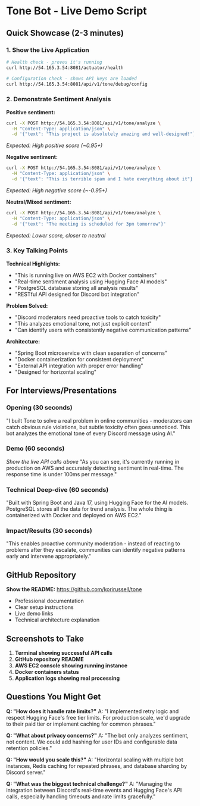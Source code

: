 # Tone Bot - Live Demo Script

## Quick Showcase (2-3 minutes)

### 1. Show the Live Application
```bash
# Health check - proves it's running
curl http://54.165.3.54:8081/actuator/health

# Configuration check - shows API keys are loaded
curl http://54.165.3.54:8081/api/v1/tone/debug/config
```

### 2. Demonstrate Sentiment Analysis

**Positive sentiment:**
```bash
curl -X POST http://54.165.3.54:8081/api/v1/tone/analyze \
  -H "Content-Type: application/json" \
  -d '{"text": "This project is absolutely amazing and well-designed!"}'
```
*Expected: High positive score (~0.95+)*

**Negative sentiment:**
```bash
curl -X POST http://54.165.3.54:8081/api/v1/tone/analyze \
  -H "Content-Type: application/json" \
  -d '{"text": "This is terrible spam and I hate everything about it"}'
```
*Expected: High negative score (~-0.95+)*

**Neutral/Mixed sentiment:**
```bash
curl -X POST http://54.165.3.54:8081/api/v1/tone/analyze \
  -H "Content-Type: application/json" \
  -d '{"text": "The meeting is scheduled for 3pm tomorrow"}'
```
*Expected: Lower score, closer to neutral*

### 3. Key Talking Points

**Technical Highlights:**
- "This is running live on AWS EC2 with Docker containers"
- "Real-time sentiment analysis using Hugging Face AI models"  
- "PostgreSQL database storing all analysis results"
- "RESTful API designed for Discord bot integration"

**Problem Solved:**
- "Discord moderators need proactive tools to catch toxicity"
- "This analyzes emotional tone, not just explicit content"
- "Can identify users with consistently negative communication patterns"

**Architecture:**
- "Spring Boot microservice with clean separation of concerns"
- "Docker containerization for consistent deployment"
- "External API integration with proper error handling"
- "Designed for horizontal scaling"

## For Interviews/Presentations

### Opening (30 seconds)
"I built Tone to solve a real problem in online communities - moderators can catch obvious rule violations, but subtle toxicity often goes unnoticed. This bot analyzes the emotional tone of every Discord message using AI."

### Demo (60 seconds)
*Show the live API calls above*
"As you can see, it's currently running in production on AWS and accurately detecting sentiment in real-time. The response time is under 100ms per message."

### Technical Deep-dive (60 seconds)
"Built with Spring Boot and Java 17, using Hugging Face for the AI models. PostgreSQL stores all the data for trend analysis. The whole thing is containerized with Docker and deployed on AWS EC2."

### Impact/Results (30 seconds)
"This enables proactive community moderation - instead of reacting to problems after they escalate, communities can identify negative patterns early and intervene appropriately."

## GitHub Repository

**Show the README:** https://github.com/korirussell/tone
- Professional documentation
- Clear setup instructions  
- Live demo links
- Technical architecture explanation

## Screenshots to Take

1. **Terminal showing successful API calls**
2. **GitHub repository README**
3. **AWS EC2 console showing running instance**
4. **Docker containers status**
5. **Application logs showing real processing**

## Questions You Might Get

**Q: "How does it handle rate limits?"**
A: "I implemented retry logic and respect Hugging Face's free tier limits. For production scale, we'd upgrade to their paid tier or implement caching for common phrases."

**Q: "What about privacy concerns?"** 
A: "The bot only analyzes sentiment, not content. We could add hashing for user IDs and configurable data retention policies."

**Q: "How would you scale this?"**
A: "Horizontal scaling with multiple bot instances, Redis caching for repeated phrases, and database sharding by Discord server."

**Q: "What was the biggest technical challenge?"**
A: "Managing the integration between Discord's real-time events and Hugging Face's API calls, especially handling timeouts and rate limits gracefully."
